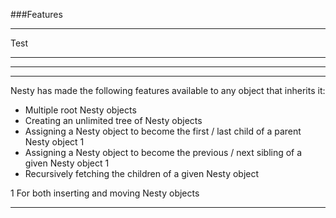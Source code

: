 ###Features

----------

Test


----------


----------


----------

Nesty has made the following features available to any object that inherits it:

- Multiple root Nesty objects
- Creating an unlimited tree of Nesty objects
- Assigning a Nesty object to become the first / last child of a parent Nesty object 1
- Assigning a Nesty object to become the previous / next sibling of a given Nesty object 1
- Recursively fetching the children of a given Nesty object

1 For both inserting and moving Nesty objects

----------
